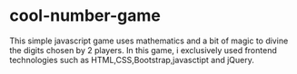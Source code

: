 # cool-number-game
This simple javascript game uses mathematics and a bit of magic to divine the digits chosen by 2 players. 
In this game, i exclusively used frontend technologies such as HTML,CSS,Bootstrap,javasctipt and jQuery. 
